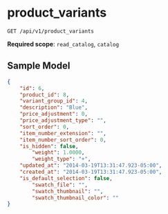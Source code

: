 product_variants
================

```shell
GET /api/v1/product_variants
```

**Required scope**: `read_catalog`, `catalog`

Sample Model
------------

```json
{
	"id": 6,
	"product_id": 8,
	"variant_group_id": 4,
	"description": "Blue",
	"price_adjustment": 0,
	"price_adjustment_type": "",
	"sort_order": 0,
	"item_number_extension": "",
	"item_number_sort_order": 0,
	"is_hidden": false,
        "weight": 1.0000,
        "weight_type": "+",
	"updated_at": "2014-03-19T13:31:47.923-05:00",
	"created_at": "2014-03-19T13:31:47.923-05:00",
	"is_default_selection": false,
        "swatch_file": "",
        "swatch_thumbnail": "",
        "swatch_thumbnail_color": ""
}
```